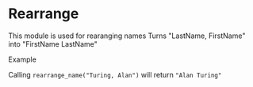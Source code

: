 Rearrange
=====================


This module is used for rearanging names
Turns "LastName, FirstName" into "FirstName LastName"

Example

Calling `rearrange_name("Turing, Alan")` will return `"Alan Turing"`
